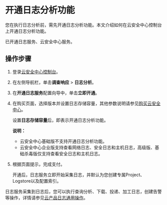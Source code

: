 # 开通日志分析功能

您在执行日志分析前，需先开通日志分析功能。本文介绍如何在云安全中心控制台上开通日志分析功能。

已开通日志服务、云安全中心服务。

## 操作步骤

1.  登录[云安全中心控制台](https://yundun.console.aliyun.com/?p=sas)。

2.  在左侧导航栏，单击**调查响应** \> **日志分析**。

3.  在**开通日志服务**配置向导中，单击**立即开通**。

4.  在购买页面，选择版本并设置日志存储容量，其他参数说明请参见[购买云安全中心](/cn.zh-CN/产品定价/购买云安全中心.md)。

    设置**日志存储容量**后，即表示开通日志分析功能。

    **说明：**

    -   云安全中心基础版不支持开通日志分析功能。
    -   云安全中心企业版支持查看网络日志、安全日志和主机日志，高级版、基础杀毒版仅支持查看安全日志和主机日志。
5.  根据页面提示，完成支付。

    开通后，日志服务立即开始采集日志，并默认为您创建专属Project、Logstore以及配置索引。


日志服务采集到日志后，您可以执行查询分析、下载、投递、加工日志，创建告警等操作，详情请参见[云产品日志通用操作](/cn.zh-CN/数据采集/云产品日志采集/云产品日志通用操作.md)。

